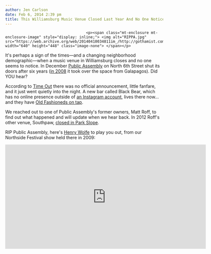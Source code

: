 ```yaml
---
author: Jen Carlson
date: Feb 6, 2014 2:39 pm
title: This Williamsburg Music Venue Closed Last Year And No One Noticed
---
```


	
										<p><span class="mt-enclosure mt-enclosure-image" style="display: inline;"> <img alt="RIPPA.jpg" src="https://web.archive.org/web/20140410034811im_/http://gothamist.com/attachments/arts_jen/RIPPA.jpg" width="640" height="448" class="image-none"> </span></p>

<p>It&apos;s perhaps a sign of the times&#x2014;and a changing neighborhood demographic&#x2014;when a music venue in Williamsburg closes and no one seems to notice. In December <a href="https://web.archive.org/web/20140410034811/http://gothamist.com/tags/publicassembly">Public Assembly</a> on North 6th Street shut its doors after six years (<a href="https://web.archive.org/web/20140410034811/http://gothamist.com/2008/06/26/galapagos_is_now_public_assembly.php">in 2008</a> it took over the space from Galapagos). Did YOU hear?</p>

<p>According to <a href="https://web.archive.org/web/20140410034811/http://www.timeout.com/newyork/things-to-do/williamsburgs-public-assembly-has-shuttered-its-doors">Time Out</a> there was no official announcement, little fanfare, and it just went quietly into the night. A new bar called Black Bear, which has no online presence outside of <a href="https://web.archive.org/web/20140410034811/http://instagram.com/blackbearbar">an Instagram account</a>, lives there now... and they have <a href="https://web.archive.org/web/20140410034811/https://oaknyc.com/blog/williamsburg-black-bear-bar/">Old Fashioneds on tap</a>.</p>

<p>We reached out to one of Public Assembly&apos;s former owners, Matt Roff, to find out what happened and will update when we hear back. In 2012 Roff&apos;s other venue, Southpaw, <a href="https://web.archive.org/web/20140410034811/http://gothamist.com/2012/01/27/whats_really_happening_to_park_slop.php">closed in Park Slope</a>.</p>

<p>RIP Public Assembly, here&apos;s <a href="https://web.archive.org/web/20140410034811/http://gothamist.com/tags/henrywolfe">Henry Wolfe</a> to play you out, from our Northside Festival show held there in 2009:</p>

<p><iframe src="https://web.archive.org/web/20140410034811if_/http://blip.tv/play/AYGJpGUC.x?p=1" width="640" height="333" frameborder="0" allowfullscreen></iframe><embed type="application/x-shockwave-flash" src="https://web.archive.org/web/20140410034811oe_/http://a.blip.tv/api.swf#AYGJpGUC" style="display:none"></p>					
										
									
				